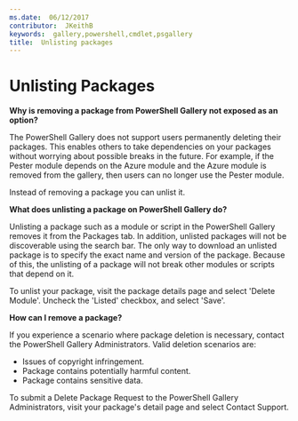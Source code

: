 ```yaml
---
ms.date:  06/12/2017
contributor:  JKeithB
keywords:  gallery,powershell,cmdlet,psgallery
title:  Unlisting packages
---
```

# Unlisting Packages

**Why is removing a package from PowerShell Gallery not exposed as an option?**

The PowerShell Gallery does not support users permanently deleting their packages.
This enables others to take dependencies on your packages without worrying about possible breaks in the future.
For example, if the Pester module depends on the Azure module and the Azure module is removed from the gallery, then users can no longer use the Pester module.

Instead of removing a package you can unlist it.

**What does unlisting a package on PowerShell Gallery do?**

Unlisting a package such as a module or script in the PowerShell Gallery removes it from the Packages tab.
In addition, unlisted packages will not be discoverable using the search bar.
The only way to download an unlisted package is to specify the exact name and version of the package.
Because of this, the unlisting of a package will not break other modules or scripts that depend on it.

To unlist your package, visit the package details page and select 'Delete Module'. Uncheck the 'Listed' checkbox, and select 'Save'.

**How can I remove a package?**

If you experience a scenario where package deletion is necessary, contact the PowerShell Gallery Administrators.
Valid deletion scenarios are:
- Issues of copyright infringement.
- Package contains potentially harmful content.
- Package contains sensitive data.

To submit a Delete Package Request to the PowerShell Gallery Administrators, visit your package's detail page and select Contact Support.
